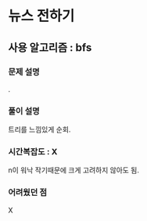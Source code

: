 # 뉴스 전하기

## 사용 알고리즘 : bfs

### 문제 설명

.

### 풀이 설명

트리를 느낌있게 순회.

### 시간복잡도 : X

n이 워낙 작기때문에 크게 고려하지 않아도 됨.

### 어려웠던 점

X
